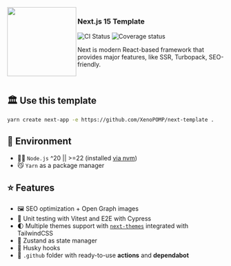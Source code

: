 <img src="https://github.com/XenoPOMP/next-template/assets/101574433/4f668b51-381f-4f1f-8803-f0b6370fd1b5" width="160" align="left" />

### Next.js 15 Template

<p>
<img alt="CI Status" src="https://img.shields.io/github/actions/workflow/status/XenoPOMP/next-template/ci.yml?logo=github&logoColor=%23fff&label=CI&style=flat-square" />
<img alt="Coverage status" src="https://img.shields.io/badge/coverage-96%25-05e01e?style=flat-square">

Next is modern React-based framework that provides major features, like SSR, Turbopack, SEO-friendly.

<br/>

## 🏛️ Use this template
```sh
yarn create next-app -e https://github.com/XenoPOMP/next-template .
```

## 🌌 Environment

- ⛓️‍💥 `Node.js` ^20 || >=22 (installed [via nvm](https://github.com/nvm-sh/nvm))
- 😼 `Yarn` as a package manager

## ⭐️ Features

- 🖼️ SEO optimization + Open Graph images
- 🧪 Unit testing with Vitest and E2E with Cypress
- 🌓 Multiple themes support with [`next-themes`](https://github.com/pacocoursey/next-themes) integrated with TailwindCSS
- 🐻 Zustand as state manager
- 🐶 Husky hooks
- 🌿 `.github` folder with ready-to-use **actions** and **dependabot**

